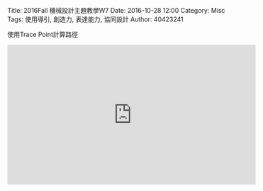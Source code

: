 Title: 2016Fall 機械設計主題教學W7
Date: 2016-10-28 12:00
Category: Misc
Tags: 使用導引, 創造力, 表達能力, 協同設計
Author: 40423241

<p>使用Trace Point計算路徑<p>
<iframe width="560" height="315" src="https://www.youtube.com/embed/7R0VNR6S9zg" frameborder="0" allowfullscreen></iframe>